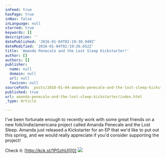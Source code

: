 ```yaml
---
inFeed: true
hasPage: true
inNav: false
inLanguage: null
starred: true
keywords: []
description: ''
datePublished: '2016-01-04T02:19:38.949Z'
dateModified: '2016-01-04T02:19:26.652Z'
title: 'Amanda Penecale and the Lost Sleep Kickstarter!'
author: []
authors: []
publisher:
  name: null
  domain: null
  url: null
  favicon: null
sourcePath: _posts/2016-01-04-amanda-penecale-and-the-lost-sleep-kickstarter.md
published: true
url: amanda-penecale-and-the-lost-sleep-kickstarter/index.html
_type: Article

---
```

I've been fortunate enough to recently work with some great friends on a new folk/indie/americana project called Amanda Penecale and the Lost Sleep.  Amanda just released a Kickstarter for an EP that we'd like to put out this spring, and we would really appreciate if you'd consider supporting the project!

Check it: [http://kck.st/1PGzhUl][0]
![](https://the-grid-user-content.s3-us-west-2.amazonaws.com/a33fbcb4-1739-48c7-8728-aa68e0533048.jpg)

[0]: http://kck.st/1PGzhUl